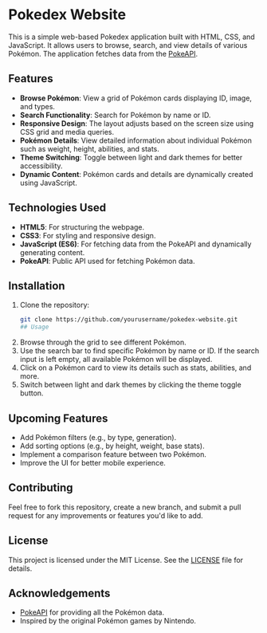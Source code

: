 # Pokedex Website

This is a simple web-based Pokedex application built with HTML, CSS, and JavaScript. It allows users to browse, search, and view details of various Pokémon. The application fetches data from the [PokeAPI](https://pokeapi.co/).

## Features

- **Browse Pokémon**: View a grid of Pokémon cards displaying ID, image, and types.
- **Search Functionality**: Search for Pokémon by name or ID.
- **Responsive Design**: The layout adjusts based on the screen size using CSS grid and media queries.
- **Pokémon Details**: View detailed information about individual Pokémon such as weight, height, abilities, and stats.
- **Theme Switching**: Toggle between light and dark themes for better accessibility.
- **Dynamic Content**: Pokémon cards and details are dynamically created using JavaScript.

## Technologies Used

- **HTML5**: For structuring the webpage.
- **CSS3**: For styling and responsive design.
- **JavaScript (ES6)**: For fetching data from the PokeAPI and dynamically generating content.
- **PokeAPI**: Public API used for fetching Pokémon data.

## Installation

1. Clone the repository:
   ```bash
   git clone https://github.com/yourusername/pokedex-website.git
   ## Usage

1. Browse through the grid to see different Pokémon.
2. Use the search bar to find specific Pokémon by name or ID. If the search input is left empty, all available Pokémon will be displayed.
3. Click on a Pokémon card to view its details such as stats, abilities, and more.
4. Switch between light and dark themes by clicking the theme toggle button.

## Upcoming Features

- Add Pokémon filters (e.g., by type, generation).
- Add sorting options (e.g., by height, weight, base stats).
- Implement a comparison feature between two Pokémon.
- Improve the UI for better mobile experience.

## Contributing

Feel free to fork this repository, create a new branch, and submit a pull request for any improvements or features you'd like to add.

## License

This project is licensed under the MIT License. See the [LICENSE](LICENSE) file for details.

## Acknowledgements

- [PokeAPI](https://pokeapi.co/) for providing all the Pokémon data.
- Inspired by the original Pokémon games by Nintendo.
